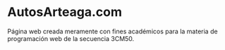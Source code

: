 # AutosArteaga.com
Página web creada meramente con fines académicos para la materia de programación web de la secuencia 3CM50.
